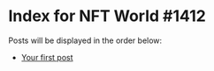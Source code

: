# Index for NFT World #1412
Posts will be displayed in the order below:

- [Your first post](./001-first.md)

